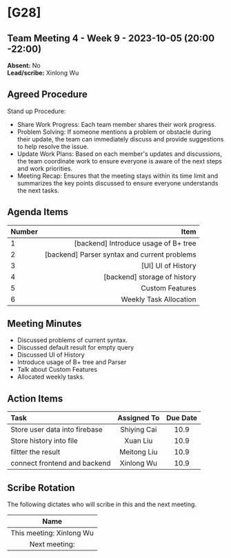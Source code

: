 # [G28]

## Team Meeting 4 - Week 9 - 2023-10-05 (20:00 -22:00)
**Absent:** No
<br>
**Lead/scribe:**  Xinlong Wu

## Agreed Procedure
Stand up Procedure:
- Share Work Progress: Each team member shares their work progress.
- Problem Solving: If someone mentions a problem or obstacle during their update, the team can immediately discuss and provide suggestions to help resolve the issue.
- Update Work Plans: Based on each member's updates and discussions, the team coordinate work to ensure everyone is aware of the next steps and work priorities.
- Meeting Recap: Ensures that the meeting stays within its time limit and summarizes the key points discussed to ensure everyone understands the next tasks.

## Agenda Items
| Number   |        Item |
|:---------|------------:|
| 1 | [backend] Introduce usage of B+ tree|
| 2 | [backend] Parser syntax and current problems |
| 3 | [UI] UI of History |
| 4 | [backend] storage of history|
| 5 | Custom Features|
| 6 | Weekly Task Allocation|

## Meeting Minutes
- Discussed problems of current syntax.
- Discussed default result for empty query
- Discussed UI of History
- Introduce usage of B+ tree and Parser
- Talk about Custom Features
- Allocated weekly tasks.


## Action Items
| Task                                   | Assigned To |  Due Date  |
|:---------------------------------------|:-----------:|:----------:|
| Store user data into firebase | Shiying Cai | 10.9 |
| Store history into file | Xuan Liu | 10.9 |
| filtter the result | Meitong Liu | 10.9 |
| connect frontend and backend | Xinlong Wu | 10.9 |



## Scribe Rotation
The following dictates who will scribe in this and the next meeting.  

| Name |  
| :---: |  
| This meeting: Xinlong Wu |
| Next meeting:  |
